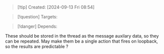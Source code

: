 
>[!tip] Created: [2024-09-13 Fri 08:54]

>[!question] Targets: 

>[!danger] Depends: 

These should be stored in the thread as the message auxilary data, so they can be repeated.
May make them be a single action that fires on loopback, so the results are predictable ?